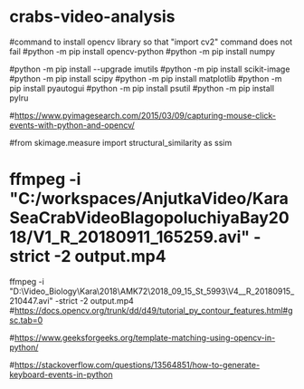 # crabs-video-analysis

#command to install opencv library so that "import cv2" command does not fail
#python -m pip install opencv-python
#python -m pip install numpy

#python -m pip install --upgrade imutils
#python -m pip install scikit-image
#python -m pip install scipy
#python -m pip install matplotlib
#python -m pip install pyautogui
#python -m pip install psutil
#python -m pip install pylru

#https://www.pyimagesearch.com/2015/03/09/capturing-mouse-click-events-with-python-and-opencv/

#from skimage.measure import structural_similarity as ssim

# ffmpeg -i "C:/workspaces/AnjutkaVideo/KaraSeaCrabVideoBlagopoluchiyaBay2018/V1_R_20180911_165259.avi" -strict -2 output.mp4

ffmpeg -i "D:\Video_Biology\Kara\2018\AMK72\2018_09_15_St_5993\V4__R_20180915_210447.avi" -strict -2 output.mp4
#https://docs.opencv.org/trunk/dd/d49/tutorial_py_contour_features.html#gsc.tab=0

#https://www.geeksforgeeks.org/template-matching-using-opencv-in-python/


#https://stackoverflow.com/questions/13564851/how-to-generate-keyboard-events-in-python